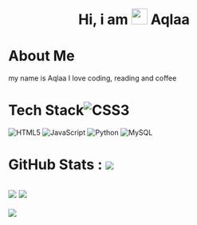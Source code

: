 <div align="center"><h1> Hi, i am <img src="https://raw.githubusercontent.com/TheDudeThatCode/TheDudeThatCode/master/Assets/Hi.gif" width="32px"/> Aqlaa </h1> </div>

# About Me
my name is Aqlaa I love coding, reading and coffee


# Tech Stack![CSS3](https://img.shields.io/badge/css3-%231572B6.svg?style=for-the-badge&logo=css3&logoColor=white)
![HTML5](https://img.shields.io/badge/html5-%23E34F26.svg?style=for-the-badge&logo=html5&logoColor=white)
![JavaScript](https://img.shields.io/badge/javascript-%23323330.svg?style=for-the-badge&logo=javascript&logoColor=%23F7DF1E)
![Python](https://img.shields.io/badge/python-3670A0?style=for-the-badge&logo=python&logoColor=ffdd54)
![MySQL](https://img.shields.io/badge/mysql-%2300f.svg?style=for-the-badge&logo=mysql&logoColor=white)

# GitHub Stats : ![](https://github-readme-stats.vercel.app/api?username=Aqlaa29&hide_border=false&include_all_commits=false&count_private=false)
![](https://github-readme-streak-stats.herokuapp.com/?user=Aqlaa29&hide_border=false)
![](https://github-readme-stats.vercel.app/api/top-langs/?username=Aqlaa29&hide_border=false&include_all_commits=false&count_private=false&layout=compact)
---
[![](https://visitcount.itsvg.in/api?id=Aqlaa29&icon=0&color=0)](https://visitcount.itsvg.in)
<!-- made using https://prm.pushkaryadav.in -->
